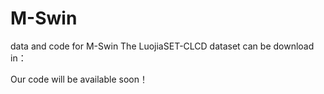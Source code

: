 # M-Swin
data and code for M-Swin
The LuojiaSET-CLCD dataset can be download in：


Our code will be available soon！
